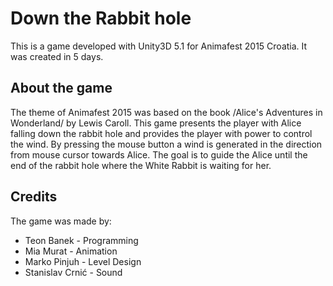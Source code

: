 # Down the Rabbit hole

This is a game developed with Unity3D 5.1 for Animafest 2015 Croatia.
It was created in 5 days.

## About the game

The theme of Animafest 2015 was based on the book
/Alice's Adventures in Wonderland/ by Lewis Caroll.
This game presents the player with Alice falling down the rabbit hole and
provides the player with power to control the wind. By pressing the mouse
button a wind is generated in the direction from mouse cursor towards Alice.
The goal is to guide the Alice until the end of the rabbit hole where
the White Rabbit is waiting for her.

## Credits
The game was made by:
  * Teon Banek - Programming
  * Mia Murat - Animation
  * Marko Pinjuh - Level Design
  * Stanislav Crnić - Sound
